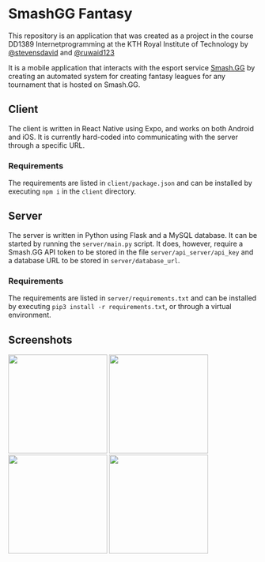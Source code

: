 # SmashGG Fantasy
This repository is an application that was created as a project in the course DD1389 Internetprogramming 
at the KTH Royal Institute of Technology by [@stevensdavid](https://github.com/stevensdavid) and [@ruwaid123](https://github.com/ruwaid123)

It is a mobile application that interacts with the esport service [Smash.GG](https://www.smash.gg) by creating an automated system for creating fantasy leagues for any tournament that is hosted on Smash.GG.

## Client
The client is written in React Native using Expo, and works on both Android and iOS. It is currently hard-coded into communicating with the server through a specific URL.

### Requirements
The requirements are listed in `client/package.json` and can be installed by executing `npm i` in the `client` directory.

## Server
The server is written in Python using Flask and a MySQL database. It can be started by running the `server/main.py` script. It does, however, require a Smash.GG API token to be stored in the file `server/api_server/api_key` and a database URL to be stored in `server/database_url`. 

### Requirements
The requirements are listed in `server/requirements.txt` and can be installed by executing `pip3 install -r requirements.txt`, or through a virtual environment. 

## Screenshots
<img src="https://i.imgur.com/AD3grtZ.png" width="200">
<img src="https://i.imgur.com/KDdhQVb.jpg" width="200">
<img src="https://i.imgur.com/WpIkbS7.png" width="200">
<img src="https://i.imgur.com/RYZefo3.jpg" width="200">
